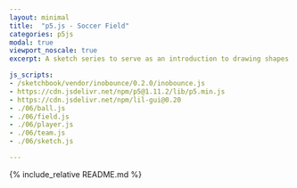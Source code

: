 ```yaml
---
layout: minimal
title:  "p5.js - Soccer Field"
categories: p5js
modal: true
viewport_noscale: true
excerpt: A sketch series to serve as an introduction to drawing shapes with p5.js to draw a soccer field.

js_scripts:
- /sketchbook/vendor/inobounce/0.2.0/inobounce.js
- https://cdn.jsdelivr.net/npm/p5@1.11.2/lib/p5.min.js
- https://cdn.jsdelivr.net/npm/lil-gui@0.20
- ./06/ball.js
- ./06/field.js
- ./06/player.js
- ./06/team.js
- ./06/sketch.js

---
```


{% include_relative README.md %}
